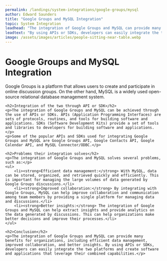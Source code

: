 ```yaml
---
permalink: /landings/system-integrations/google-groups/mysql
author: Edward Saunders
title: "Google Groups and MySQL Integration"
topic: System Integration
leadhead: "The integration of Google Groups and MySQL can provide many benefits for organizations, including efficient data management, improved collaboration, and better insights"
leadtext: "By using APIs or SDKs, developers can easily integrate the two platforms and create software and applications that leverage their combined capabilities."
image: /assets/images/articles/people-sitting-near-table.webp
---
```

<div class="arttext">	<h1>Google Groups and MySQL Integration</h1>
	<p>Google Groups is a platform that allows users to create and participate in online discussion groups. On the other hand, MySQL is a widely used open-source relational database management system.</p>

	<h2>Integration of the two through API or SDK</h2>
	<p>The integration of Google Groups and MySQL can be achieved through the use of APIs or SDKs. APIs (Application Programming Interfaces) are sets of protocols, routines, and tools for building software and applications. SDKs (Software Development Kits) provide a set of tools and libraries to developers for building software and applications.</p>
	<p>Some of the popular APIs and SDKs used for integrating Google Groups and MySQL are Google Groups API, Google Contacts API, Google Calendar API, and MySQL Connector/ODBC.</p>

	<h2>Problems their integration solves</h2>
	<p>The integration of Google Groups and MySQL solves several problems, such as:</p>
	<ul>
		<li><strong>Efficient data management:</strong> With MySQL, data can be stored, organized, and retrieved quickly and efficiently. This is important for managing the large volumes of data generated by Google Groups discussions.</li>
		<li><strong>Improved collaboration:</strong> By integrating with Google Groups, MySQL can help improve collaboration and communication among team members by providing a single platform for managing data and discussions.</li>
		<li><strong>Better insights:</strong> The integration of Google Groups and MySQL can help extract insights and provide analytics on the data generated by discussions. This can help organizations make better decisions and improve their processes.</li>
	</ul>

	<h2>Conclusion</h2>
	<p>The integration of Google Groups and MySQL can provide many benefits for organizations, including efficient data management, improved collaboration, and better insights. By using APIs or SDKs, developers can easily integrate the two platforms and create software and applications that leverage their combined capabilities.</p>
</div>